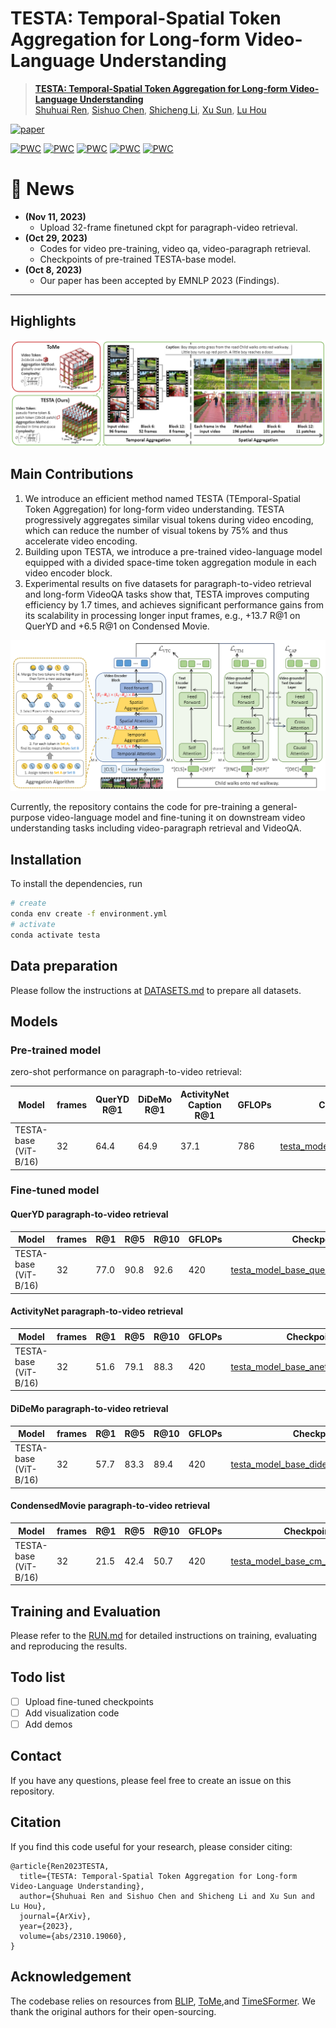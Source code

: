 # TESTA: Temporal-Spatial Token Aggregation for Long-form Video-Language Understanding

> [**TESTA: Temporal-Spatial Token Aggregation for Long-form Video-Language Understanding**](https://arxiv.org/abs/2310.19060)<br>
> [Shuhuai Ren](https://renshuhuai-andy.github.io/), [Sishuo Chen](https://pkucss.github.io/), [Shicheng Li](https://lscpku.github.io/), [Xu Sun](https://xusun26.github.io/), [Lu Hou](https://houlu369.github.io/)


[![paper](https://img.shields.io/badge/arXiv-Paper-<COLOR>.svg)](https://arxiv.org/abs/2310.19060) 

[![PWC](https://img.shields.io/endpoint.svg?url=https://paperswithcode.com/badge/testa-temporal-spatial-token-aggregation-for/video-retrieval-on-queryd)](https://paperswithcode.com/sota/video-retrieval-on-queryd?p=testa-temporal-spatial-token-aggregation-for)
[![PWC](https://img.shields.io/endpoint.svg?url=https://paperswithcode.com/badge/testa-temporal-spatial-token-aggregation-for/video-retrieval-on-condensed-movies)](https://paperswithcode.com/sota/video-retrieval-on-condensed-movies?p=testa-temporal-spatial-token-aggregation-for)
[![PWC](https://img.shields.io/endpoint.svg?url=https://paperswithcode.com/badge/testa-temporal-spatial-token-aggregation-for/video-retrieval-on-didemo)](https://paperswithcode.com/sota/video-retrieval-on-didemo?p=testa-temporal-spatial-token-aggregation-for)
[![PWC](https://img.shields.io/endpoint.svg?url=https://paperswithcode.com/badge/testa-temporal-spatial-token-aggregation-for/video-question-answering-on-activitynet-qa)](https://paperswithcode.com/sota/video-question-answering-on-activitynet-qa?p=testa-temporal-spatial-token-aggregation-for)
[![PWC](https://img.shields.io/endpoint.svg?url=https://paperswithcode.com/badge/testa-temporal-spatial-token-aggregation-for/video-retrieval-on-activitynet)](https://paperswithcode.com/sota/video-retrieval-on-activitynet?p=testa-temporal-spatial-token-aggregation-for)

# :rocket: News
* **(Nov 11, 2023)** 
  * Upload 32-frame finetuned ckpt for paragraph-video retrieval.
* **(Oct 29, 2023)** 
  * Codes for video pre-training, video qa, video-paragraph retrieval.
  * Checkpoints of pre-trained TESTA-base model.
* **(Oct 8, 2023)** 
  * Our paper has been accepted by EMNLP 2023 (Findings).
<hr />

## Highlights
![TESTA Visualization](figs/testa.png)

## Main Contributions

1) We introduce an efficient method named TESTA (TEmporal-Spatial Token Aggregation) for long-form video understanding. TESTA progressively aggregates similar visual tokens during video encoding, which can reduce the number of visual tokens by 75% and thus accelerate video encoding.
2) Building upon TESTA, we introduce a pre-trained video-language model equipped with a divided space-time token aggregation module in each video encoder block.
3) Experimental results on five datasets for paragraph-to-video retrieval and long-form VideoQA tasks show that, TESTA improves computing efficiency by 1.7 times, and achieves significant performance gains from its scalability in processing longer input frames, e.g., +13.7 R@1 on QuerYD and +6.5 R@1 on Condensed Movie.

![TESTA Arch](figs/arch.png)

Currently, the repository contains the code for pre-training a general-purpose video-language model and fine-tuning it on downstream video understanding tasks including video-paragraph retrieval and VideoQA.

## Installation

To install the dependencies, run
```bash
# create 
conda env create -f environment.yml
# activate
conda activate testa
```

## Data preparation
Please follow the instructions at [DATASETS.md](docs/DATASETS.md) to prepare all datasets.

## Models

### Pre-trained model

zero-shot performance on paragraph-to-video retrieval:

| Model                 | frames | QuerYD R@1 | DiDeMo R@1 | ActivityNet Caption R@1 | GFLOPs | Checkpoint                                                                                             |
|-----------------------|--------|------------|------------|-------------------------|--------|--------------------------------------------------------------------------------------------------------|
| TESTA-base (ViT-B/16) | 32     | 64.4       | 64.9       | 37.1                    | 786    | [testa_model_base_pretrain.pth](https://huggingface.co/ShuhuaiRen/TESTA_model_base_pretrain/tree/main) |

### Fine-tuned model

#### QuerYD paragraph-to-video retrieval
| Model                 | frames | R@1  | R@5  | R@10 | GFLOPs | Checkpoint                                                                                                                |
|-----------------------|--------|------|------|------|--------|---------------------------------------------------------------------------------------------------------------------------|
| TESTA-base (ViT-B/16) | 32     | 77.0 | 90.8 | 92.6 | 420    | [testa_model_base_queryd_f32_f1p12.pth](https://huggingface.co/ShuhuaiRen/TESTA_model_base_QuerYD_retrieval_ft/tree/main) |

#### ActivityNet paragraph-to-video retrieval
| Model                 | frames | R@1  | R@5  | R@10 | GFLOPs | Checkpoint                                                                                                                   |
|-----------------------|--------|------|------|------|--------|------------------------------------------------------------------------------------------------------------------------------|
| TESTA-base (ViT-B/16) | 32     | 51.6 | 79.1 | 88.3 | 420    | [testa_model_base_anet_f32_f1p12.pth](https://huggingface.co/ShuhuaiRen/TESTA_model_base_ActivityNet_retrieval_ft/tree/main) |

#### DiDeMo paragraph-to-video retrieval
| Model                 | frames | R@1  | R@5  | R@10 | GFLOPs | Checkpoint                                                                                                                |
|-----------------------|--------|------|------|------|--------|---------------------------------------------------------------------------------------------------------------------------|
| TESTA-base (ViT-B/16) | 32     | 57.7 | 83.3 | 89.4 | 420    | [testa_model_base_didemo_f32_f1p12.pth](https://huggingface.co/ShuhuaiRen/TESTA_model_base_DiDeMo_retrieval_ft/tree/main) |


#### CondensedMovie paragraph-to-video retrieval
| Model                 | frames | R@1  | R@5  | R@10 | GFLOPs | Checkpoint                                                                                                                     |
|-----------------------|--------|------|------|------|--------|--------------------------------------------------------------------------------------------------------------------------------|
| TESTA-base (ViT-B/16) | 32     | 21.5 | 42.4 | 50.7 | 420    | [testa_model_base_cm_f32_f1p12.pth](https://huggingface.co/ShuhuaiRen/TESTA_model_base_CondensedMovies_retrieval_ft/tree/main) |


## Training and Evaluation
Please refer to the [RUN.md](docs/RUN.md) for detailed instructions on training, evaluating and reproducing the results.

## Todo list
- [ ] Upload fine-tuned checkpoints
- [ ] Add visualization code
- [ ] Add demos

## Contact
If you have any questions, please feel free to create an issue on this repository.

## Citation
If you find this code useful for your research, please consider citing:
```
@article{Ren2023TESTA,
  title={TESTA: Temporal-Spatial Token Aggregation for Long-form Video-Language Understanding},
  author={Shuhuai Ren and Sishuo Chen and Shicheng Li and Xu Sun and Lu Hou},
  journal={ArXiv},
  year={2023},
  volume={abs/2310.19060},
}
```

## Acknowledgement
The codebase relies on resources from [BLIP](https://github.com/salesforce/BLIP), [ToMe](https://github.com/facebookresearch/ToMe),and [TimeSFormer](https://github.com/facebookresearch/TimeSformer). We thank the original authors for their open-sourcing.
